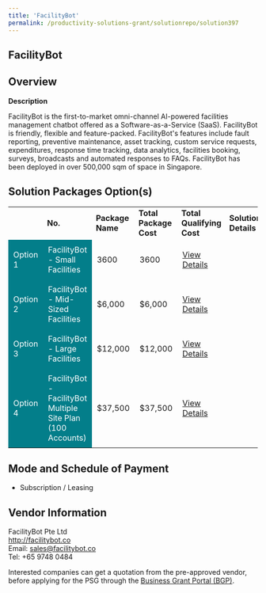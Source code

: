 ```yaml
---
title: 'FacilityBot'
permalink: /productivity-solutions-grant/solutionrepo/solution397
---
```


## FacilityBot

## Overview

**Description**

FacilityBot is the first-to-market omni-channel AI-powered facilities management chatbot offered as a Software-as-a-Service (SaaS). FacilityBot is friendly, flexible and feature-packed. FacilityBot's features include fault reporting, preventive maintenance, asset tracking, custom service requests, expenditures, response time tracking, data analytics, facilities booking, surveys, broadcasts and automated responses to FAQs. FacilityBot has been deployed in over 500,000 sqm of space in Singapore.


## Solution Packages Option(s)

<table>
<th>
<td><b>No.</b></td>
<td><b>Package Name</b></td>
<td><b>Total Package Cost</b></td>
<td><b>Total Qualifying Cost</b></td>
<td><b>Solution Details</b></td>
</th>
<tr>
<td style='padding: 10px; background-color: #037E8A; color: #FFFFFF;'>Option 1</td>
<td style='padding: 10px; background-color: #037E8A; color: #FFFFFF;'>FacilityBot - Small Facilities</td>
<td style='padding: 10px;'>3600</td>
<td style='padding: 10px;'>3600</td>
<td style='padding: 10px;'><a href='https://www.gobusiness.gov.sg/images/psg/FacilityBot_20200189_Annex_3_20200625151434_Part_1.pdf' target='_blank'>View Details</a></td>
</tr>
<tr>
<td style='padding: 10px; background-color: #037E8A; color: #FFFFFF;'>Option 2</td>
<td style='padding: 10px; background-color: #037E8A; color: #FFFFFF;'>FacilityBot - Mid-Sized Facilities</td>
<td style='padding: 10px;'>$6,000</td>
<td style='padding: 10px;'>$6,000</td>
<td style='padding: 10px;'><a href='https://www.gobusiness.gov.sg/images/psg/FacilityBot_20200189_Annex_3_20200625151434_Part_2.pdf' target='_blank'>View Details</a></td>
</tr>
<tr>
<td style='padding: 10px; background-color: #037E8A; color: #FFFFFF;'>Option 3</td>
<td style='padding: 10px; background-color: #037E8A; color: #FFFFFF;'>FacilityBot - Large Facilities</td>
<td style='padding: 10px;'>$12,000</td>
<td style='padding: 10px;'>$12,000</td>
<td style='padding: 10px;'><a href='https://www.gobusiness.gov.sg/images/psg/FacilityBot_20200189_Annex_3_20200625151434_Part_3.pdf' target='_blank'>View Details</a></td>
</tr>
<tr>
<td style='padding: 10px; background-color: #037E8A; color: #FFFFFF;'>Option 4</td>
<td style='padding: 10px; background-color: #037E8A; color: #FFFFFF;'>FacilityBot - FacilityBot Multiple Site Plan (100 Accounts)</td>
<td style='padding: 10px;'>$37,500</td>
<td style='padding: 10px;'>$37,500</td>
<td style='padding: 10px;'><a href='https://www.gobusiness.gov.sg/images/psg/DesensitisedFacilityBotAnnex3CRwef10June2021_Part_4.pdf' target='_blank'>View Details</a></td>
</tr>
</table>

## Mode and Schedule of Payment

 - Subscription / Leasing

## Vendor Information

 FacilityBot Pte Ltd<br>http://facilitybot.co<br>Email: sales@facilitybot.co<br>Tel: +65 9748 0484

Interested companies can get a quotation from the pre-approved vendor, before applying for the PSG through the <a href='https://www.businessgrants.gov.sg/' target='_blank' rel='noopener'>Business Grant Portal (BGP)</a>.

<script src="/jquery/resize-tables.js"></script>
